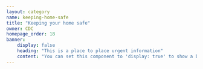 ```yaml
---
layout: category
name: keeping-home-safe
title: "Keeping your home safe"
owner: CDC
homepage_order: 18
banner:
    display: false
    heading: "This is a place to place urgent information"
    content: "You can set this component to 'display: true' to show a banner at the top of the page."
---
```

